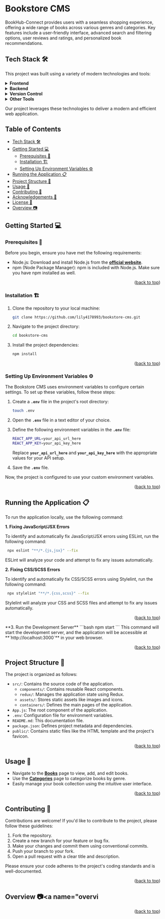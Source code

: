 <a name="readme-top"></a>

# **Bookstore CMS**
BookHub-Connect provides users with a seamless shopping experience, offering a wide range of books across various genres and categories. Key features include a user-friendly interface, advanced search and filtering options, user reviews and ratings, and personalized book recommendations.

## **Tech Stack** 🛠<a name="tech-stack"></a>

This project was built using a variety of modern technologies and tools:

<details>
  <summary><b>Frontend</b></summary>
  
  - [React](https://reactjs.org/) - A JavaScript library for building user interfaces.
  - [Redux Toolkit](https://redux-toolkit.js.org/) - State management for React applications.
  - [React Router](https://reactrouter.com/) - Routing library for React applications.
  - [Tailwind CSS](https://tailwindcss.com/) - A utility-first CSS framework.
  - [Axios](https://axios-http.com/) - A promise-based HTTP client for making requests to your API.
</details>
<details>
<summary><b>Backend</b></summary>

  - Bookstore API: The custom API created for this project.
    - [API Documentation](https://microverse.notion.site/Bookstore-API-51ea269061f849118c65c0a53e88a739): Documentation for the Bookstore API.
</details>
<details>
<summary><b>Version Control</b></summary>

  - [Git](https://git-scm.com/) - Distributed version control system.
  - [GitHub](https://github.com/) - Web-based platform for version control and collaboration.
</details>
<details>
<summary><b>Other Tools</b></summary>

  - [VS Code](https://code.visualstudio.com/) - A lightweight code editor by Microsoft.
</details>

Our project leverages these technologies to deliver a modern and efficient web application.


## **Table of Contents**

- [Tech Stack 🛠](#tech-stack)
- [Getting Started 💻](#getting-started)
  - [Prerequisites 🧱](#prerequisites)
  - [Installation 🏗️](#installation)
  - [Setting Up Environment Variables ⚙️](#setting-up-environment-variables)
- [Running the Application 📋](#running-the-application)
- [Project Structure 📗](#project-structure)
- [Usage 📂](#usage)
- [Contributing 🤝](#contributing)
- [Acknowledgements 🙏](#acknowledgments)
- [License 📝](#license)
- [Overview 📷](#overview)

## **Getting Started** 💻<a name="getting-started"></a>

### **Prerequisites** 🧱<a name="prerequisites"></a>
Before you begin, ensure you have met the following requirements:

- Node.js: Download and install Node.js from the **[official website](https://nodejs.org/)**.
- npm (Node Package Manager): npm is included with Node.js. Make sure you have npm installed as well.
<p align="right">(<a href="#readme-top">back to top</a>)</p>

### **Installation** 🏗️<a name="installation"></a>

1. Clone the repository to your local machine:
    ```bash
    git clone https://github.com/lily4178993/bookstore-cms.git
    ```
2. Navigate to the project directory:
    ```bash
    cd bookstore-cms
    ```
3. Install the project dependencies:
    ```bash
    npm install
    ```
<p align="right">(<a href="#readme-top">back to top</a>)</p>

### **Setting Up Environment Variables** ⚙️<a name="setting-up-environment-variables"></a>

The Bookstore CMS uses environment variables to configure certain settings. To set up these variables, follow these steps:

1. Create a **`.env`** file in the project's root directory:
    ```bash
    touch .env
    ```
2. Open the **`.env`** file in a text editor of your choice.

3. Define the following environment variables in the **`.env`** file:
    ```bash
    REACT_APP_URL=your_api_url_here
    REACT_APP_KEY=your_api_key_here
    ```
    Replace **`your_api_url_here`** and **`your_api_key_here`** with the appropriate values for your API setup.

4. Save the **`.env`** file.

Now, the project is configured to use your custom environment variables.
<p align="right">(<a href="#readme-top">back to top</a>)</p>

## **Running the Application** 📋<a name="running-the-application"></a>

To run the application locally, use the following command:

**1. Fixing JavaScript/JSX Errors**

To identify and automatically fix JavaScript/JSX errors using ESLint, run the following command:
  ```bash
   npx eslint "**/*.{js,jsx}" --fix
  ```
  ESLint will analyze your code and attempt to fix any issues automatically.

**2. Fixing CSS/SCSS Errors**

To identify and automatically fix CSS/SCSS errors using Stylelint, run the following command:
  ```bash
   npx stylelint "**/*.{css,scss}" --fix
  ```
  Stylelint will analyze your CSS and SCSS files and attempt to fix any issues automatically.
<p align="right">(<a href="#readme-top">back to top</a>)</p>
**3. Run the Development Server**
  ```bash
   npm start
  ```
  This command will start the development server, and the application will be accessible at **`http://localhost:3000`** in your web browser.
<p align="right">(<a href="#readme-top">back to top</a>)</p>

## **Project Structure** 📗<a name="project-structure"></a>

The project is organized as follows:

- `src/`: Contains the source code of the application.
  - `components/`: Contains reusable React components.
  - `redux/`: Manages the application state using Redux.
  - `assets/`: Stores static assets like images and icons.
  - `containers/`: Defines the main pages of the application.
- `App.js`: The root component of the application.
- `.env`: Configuration file for environment variables.
- `README.md`: This documentation file.
- `package.json`: Defines project metadata and dependencies.
- `public/`: Contains static files like the HTML template and the project's favicon.
<p align="right">(<a href="#readme-top">back to top</a>)</p>

## **Usage** 📂<a name="usage"></a>

- Navigate to the **[Books](http://localhost:3000/)** page to view, add, and edit books.
- Use the **[Categories](http://localhost:3000/categories/All)** page to categorize books by genre.
- Easily manage your book collection using the intuitive user interface.
<p align="right">(<a href="#readme-top">back to top</a>)</p>

## **Contributing** 🤝<a name="contributing"></a>

Contributions are welcome! If you'd like to contribute to the project, please follow these guidelines:

1. Fork the repository.
2. Create a new branch for your feature or bug fix.
3. Make your changes and commit them using conventional commits.
4. Push your branch to your fork.
5. Open a pull request with a clear title and description.

Please ensure your code adheres to the project's coding standards and is well-documented.
<p align="right">(<a href="#readme-top">back to top</a>)</p>


## **Overview** 📷<a name="overvi


<p align="right">(<a href="#readme-top">back to top</a>)</p>
